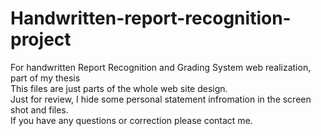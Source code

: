 # Handwritten-report-recognition-project

For handwritten Report Recognition and Grading System web realization, part of my thesis  
This files are just parts of the whole web site design.  
Just for review, I hide some personal statement infromation in the screen shot and files.  
If you have any questions or correction please contact me.

